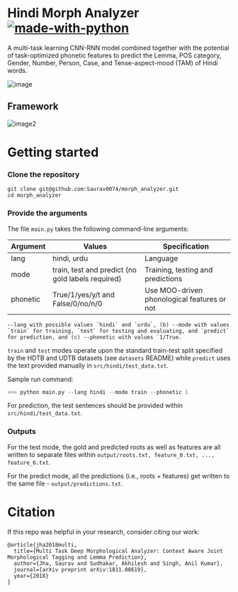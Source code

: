 # Hindi Morph Analyzer  [![made-with-python](https://img.shields.io/badge/Made%20with-Python-1f425f.svg)](https://www.python.org/)

A multi-task learning CNN-RNN model combined together with the potential of task-optimized phonetic features to predict the Lemma, POS category, Gender, Number, Person, Case, and Tense-aspect-mood (TAM) of Hindi words. 

![image](https://github.com/Saurav0074/morph_analyzer/blob/master/output/sample.png)

## Framework

![image2](https://github.com/Saurav0074/morph_analyzer/blob/master/output/morph_analyzer_model.png)

# Getting started

### Clone the repository

```
git clone git@github.com:Saurav0074/morph_analyzer.git
cd morph_analyzer
```

### Provide the arguments

The file `main.py` takes the following command-line arguments: 

| Argument | Values | Specification |
| ------- | ------- | ------------- |
| lang     | hindi, urdu | Language |
| mode     | train, test and predict (no gold labels required) | Training, testing and predictions |
| phonetic | True/1/yes/y/t and False/0/no/n/0 | Use MOO-driven phonological features or not |

```
--lang with possible values `hindi` and `urdu`, (b) --mode with values `train` for training, `test` for testing and evaluating, and `predict` for prediction, and (c) --phonetic with values `1/True. 
```
`train` and `test` modes operate upon the standard train-test split specified by the HDTB and UDTB datasets (see `datasets` README) while `predict` uses the text provided manually in `src/hindi/test_data.txt`.

Sample run command: 

```python
>>> python main.py --lang hindi --mode train --phonetic 1
```

For prediction, the test sentences should be provided within `src/hindi/test_data.txt`.

### Outputs

For the test mode, the gold and predicted roots as well as features are all written to separate files within `output/roots.txt, feature_0.txt, ..., feature_6.txt`.

For the predict mode, all the predictions (i.e., roots + features) get written to the same file - `output/predictions.txt`.


# Citation

If this repo was helpful in your research, consider citing our work:

```
@article{jha2018multi,
  title={Multi Task Deep Morphological Analyzer: Context Aware Joint Morphological Tagging and Lemma Prediction},
  author={Jha, Saurav and Sudhakar, Akhilesh and Singh, Anil Kumar},
  journal={arXiv preprint arXiv:1811.08619},
  year={2018}
}
```
